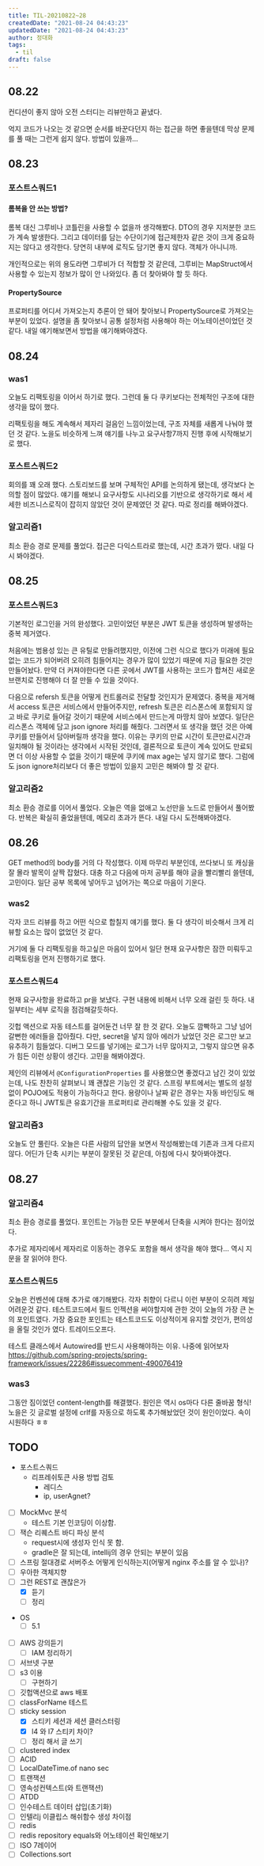 ```yaml
---
title: TIL-20210822~28
createdDate: "2021-08-24 04:43:23"
updatedDate: "2021-08-24 04:43:23"
author: 정대화
tags:
  - til
draft: false
---
```


## 08.22

컨디션이 좋지 않아 오전 스터디는 리뷰만하고 끝냈다.

억지 코드가 나오는 것 같으면 순서를 바꾼다던지 하는 접근을 하면 좋을텐데 막상 문제를 풀 때는 그런게 쉽지 않다. 방법이 있을까...

## 08.23

### 포스트스쿼드1

#### 롬복을 안 쓰는 방법?

롬복 대신 그루비나 코틀린을 사용할 수 없을까 생각해봤다. DTO의 경우 지저분한 코드가 계속 발생한다. 그리고 데이터를 담는 수단이기에 접근제한자 같은 것이 크게 중요하지는 않다고 생각한다. 당연히 내부에 로직도 담기면 좋지 않다. 객체가 아니니까.

개인적으로는 위의 용도라면 그루비가 더 적합할 것 같은데, 그루비는 MapStruct에서 사용할 수 있는지 정보가 많이 안 나와있다. 좀 더 찾아봐야 할 듯 하다.

#### PropertySource

프로퍼티를 어디서 가져오는지 추론이 안 돼어 찾아보니 PropertySource로 가져오는 부분이 있었다. 설명을 좀 찾아보니 공통 설정처럼 사용해야 하는 어노테이션이었던 것 같다. 내일 얘기해보면서 방법을 얘기해봐야겠다.

## 08.24

### was1

오늘도 리팩토링을 이어서 하기로 했다. 그런데 둘 다 쿠키보다는 전체적인 구조에 대한 생각을 많이 했다.

리팩토링을 해도 계속해서 제자리 걸음인 느낌이었는데, 구조 자체를 새롭게 나눠야 했던 것 같다. 노을도 비슷하게 느껴 얘기를 나누고 요구사항7까지 진행 후에 시작해보기로 했다.

### 포스트스쿼드2

회의를 꽤 오래 했다. 스토리보드를 보며 구체적인 API를 논의하게 됐는데, 생각보다 논의할 점이 많았다. 얘기를 해보니 요구사항도 시나리오를 기반으로 생각하기로 해서 세세한 비즈니스로직이 잡히지 않았던 것이 문제였던 것 같다. 따로 정리를 해봐야겠다.

### 알고리즘1

최소 환승 경로 문제를 풀었다. 접근은 다익스트라로 했는데, 시간 초과가 떴다. 내일 다시 봐야겠다.

## 08.25

### 포스트스쿼드3

기본적인 로그인을 거의 완성했다. 고민이었던 부분은 JWT 토큰을 생성하며 발생하는 중복 제거였다.

처음에는 범용성 있는 큰 유틸로 만들려했지만, 이전에 그런 식으로 했다가 미래에 필요 없는 코드가 되어버려 오히려 힘들어지는 경우가 많이 있었기 때문에 지금 필요한 것만 만들어놨다. 만약 더 커져야한다면 다른 곳에서 JWT를 사용하는 코드가 합쳐진 새로운 브랜치로 진행해야 더 잘 만들 수 있을 것이다.

다음으로 refersh 토큰을 어떻게 컨트롤러로 전달할 것인지가 문제였다. 중복을 제거해서 access 토큰은 서비스에서 만들어주지만, refresh 토큰은 리스폰스에 포함되지 않고 바로 쿠키로 들어갈 것이기 때문에 서비스에서 만드는게 마땅치 않아 보였다. 일단은 리스폰스 객체에 담고 json ignore 처리를 해줬다. 그러면서 또 생각을 했던 것은 아예 쿠키를 만들어서 담아버릴까 생각을 했다. 이유는 쿠키의 만료 시간이 토큰만료시간과 일치해야 될 것이라는 생각에서 시작된 것인데, 결론적으로 토큰이 계속 있어도 만료되면 더 이상 사용할 수 없을 것이기 때문에 쿠키에 max age는 넣지 않기로 했다. 그럼에도 json ignore처리보다 더 좋은 방법이 있을지 고민은 해봐야 할 것 같다.

### 알고리즘2

최소 환승 경로를 이어서 풀었다. 오늘은 역을 없애고 노선만을 노드로 만들어서 풀어봤다. 반복은 확실히 줄었을텐데, 메모리 초과가 뜬다. 내일 다시 도전해봐야겠다.

## 08.26

GET method의 body를 거의 다 작성했다. 이제 마무리 부분인데, 쓰다보니 또 캐싱을 잘 몰라 발목이 살짝 잡혔다. 대충 하고 다음에 마저 공부를 해야 글을 빨리빨리 쓸텐데, 고민이다. 일단 공부 목록에 넣어두고 넘어가는 쪽으로 마음이 기운다.

### was2

각자 코드 리뷰를 하고 어떤 식으로 합칠지 얘기를 했다. 둘 다 생각이 비슷해서 크게 리뷰할 요소는 많이 없었던 것 같다.

거기에 둘 다 리팩토링을 하고싶은 마음이 있어서 일단 현재 요구사항은 잠깐 미뤄두고 리팩토링을 먼저 진행하기로 했다.

### 포스트스쿼드4

현재 요구사항을 완료하고 pr을 보냈다. 구현 내용에 비해서 너무 오래 걸린 듯 하다. 내일부터는 세부 로직을 점검해갈듯하다.

깃헙 액션으로 자동 테스트를 걸어둔건 너무 잘 한 것 같다. 오늘도 깜빡하고 그냥 넘어갈뻔한 에러들을 잡아줬다. 다만, secret을 넣지 않아 에러가 났었던 것은 로그만 보고 유추하기 힘들었다. 디버그 모드를 넣기에는 로그가 너무 많아지고, 그렇지 않으면 유추가 힘든 이런 상황이 생긴다. 고민을 해봐야겠다.

제인의 리뷰에서 `@ConfigurationProperties` 를 사용했으면 좋겠다고 남긴 것이 있었는데, 나도 찬찬히 살펴보니 꽤 괜찮은 기능인 것 같다. 스프링 부트에서는 별도의 설정 없이 POJO에도 적용이 가능하다고 한다. 용량이나 날짜 같은 경우는 자동 바인딩도 해준다고 하니 JWT토큰 유효기간을 프로퍼티로 관리해볼 수도 있을 것 같다.

### 알고리즘3

오늘도 안 풀린다. 오늘은 다른 사람의 답안을 보면서 작성해봤는데 기존과 크게 다르지 않다. 어딘가 단축 시키는 부분이 잘못된 것 같은데, 아침에 다시 찾아봐야겠다.

## 08.27

### 알고리즘4

최소 환승 경로를 풀었다. 포인트는 가능한 모든 부분에서 단축을 시켜야 한다는 점이었다.

추가로 제자리에서 제자리로 이동하는 경우도 포함을 해서 생각을 해야 했다... 역시 지문을 잘 읽어야 한다.

### 포스트스쿼드5

오늘은 컨벤션에 대해 추가로 얘기해봤다. 각자 취향이 다르니 이런 부분이 오히려 제일 어려운것 같다. 테스트코드에서 필드 인젝션을 써야할지에 관한 것이 오늘의 가장 큰 논의 포인트였다. 가장 중요한 포인트는 테스트코드도 이상적이게 유지할 것인가, 편의성을 올릴 것인가 였다. 트레이드오프다.

테스트 클래스에서 Autowired를 반드시 사용해야하는 이유. 나중에 읽어보자 <https://github.com/spring-projects/spring-framework/issues/22286#issuecomment-490076419>

### was3

그동안 짐이었던 content-length를 해결했다. 원인은 역시 os마다 다른 줄바꿈 형식! 노을은 깃 글로벌 설정에 crlf를 자동으로 하도록 추가해놨었던 것이 원인이었다. 속이 시원하다 ㅎㅎ

## TODO

- 포스트스쿼드
  - 리프레쉬토큰 사용 방법 검토
    - 레디스
    - ip, userAgnet?
  
- [ ] MockMvc 분석
  - 테스트 기본 인코딩이 이상함.
- [ ] 잭슨 리퀘스트 바디 파싱 분석
  - request시에 생성자 인식 못 함.
  - gradle은 잘 되는데, intellij의 경우 안되는 부분이 있음
- [ ] 스프링 절대경로 서버주소 어떻게 인식하는지(어떻게 nginx 주소를 알 수 있나)?
- [ ] 우아한 객체지향
- [ ] 그런 REST로 괜찮은가
  - [x] 듣기
  - [ ] 정리

- OS
  - [ ] 5.1

- [ ] AWS 강의듣기
  - [ ] IAM 정리하기
- [ ] 서브넷 구분
- [ ] s3 이용
  - [ ] 구현하기
- [ ] 깃헙액션으로 aws 배포
- [ ] classForName 테스트
- [ ] sticky session
  - [x] 스티키 세션과 세션 클러스터링
  - [x] l4 와 l7 스티키 차이?
  - [ ] 정리 해서 글 쓰기
- [ ] clustered index
- [ ] ACID
- [ ] LocalDateTime.of nano sec
- [ ] 트랜잭션
- [ ] 영속성컨텍스트(와 트랜잭션)
- [ ] ATDD
- [ ] 인수테스트 데이터 삽입(초기화)
- [ ] 인텔리j 이클립스 해쉬함수 생성 차이점
- [ ] redis
- [ ] redis repository equals와 어노테이션 확인해보기
- [ ] ISO 7레이어
- [ ] Collections.sort
